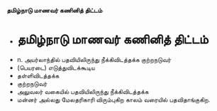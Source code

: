 **தமிழ்நாடு மாணவர் கணினித் திட்டம்**
- # தமிழ்நாடு மாணவர் கணினித் திட்டம்
- n. அயர்லாந்தில் பதவியிலிருந்து நீக்கிவிடத்தக்க குற்றநடுவர்
- (பெயரடை) எடுத்துவிடக்கூடிய
- தள்ளிவிடத்தக்க
- குற்றநடுவர்
- அலுவலர் வகையில் பதவியிலிருந்து நீக்கிவிடத்தக்க
- மன்னர் அல்லது மேலதரிகாரி விரும்புகிற காலம் வரையில் பதவிதாங்குகிற.

